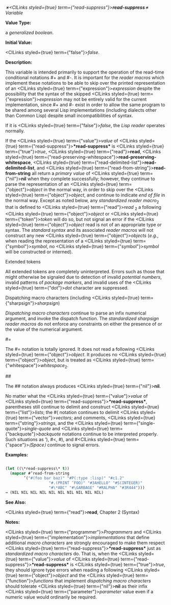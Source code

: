 *∗<ClLinks styled={true} term={"read-suppress"}><b>*read-suppress*</b></ClLinks>∗ Variable* 



**Value Type:** 



a *generalized boolean*. 



**Initial Value:** 



<ClLinks styled={true} term={"false"}><i>false</i></ClLinks>. 



**Description:** 



This variable is intended primarily to support the operation of the read-time conditional notations #+ and #-. It is important for the *reader macros* which implement these notations to be able to skip over the printed representation of an <ClLinks styled={true} term={"expression"}><i>expression</i></ClLinks> despite the possibility that the syntax of the skipped <ClLinks styled={true} term={"expression"}><i>expression</i></ClLinks> may not be entirely valid for the current implementation, since #+ and #- exist in order to allow the same program to be shared among several Lisp implementations (including dialects other than Common Lisp) despite small incompatibilities of syntax. 



If it is <ClLinks styled={true} term={"false"}><i>false</i></ClLinks>, the *Lisp reader* operates normally. 



If the <ClLinks styled={true} term={"value"}><i>value</i></ClLinks> of <ClLinks styled={true} term={"read-suppress"}><b>\*read-suppress\*</b></ClLinks> is <ClLinks styled={true} term={"true"}><i>true</i></ClLinks>, <ClLinks styled={true} term={"read"}><b>read</b></ClLinks>, <ClLinks styled={true} term={"read-preserving-whitespace"}><b>read-preserving-whitespace</b></ClLinks>, <ClLinks styled={true} term={"read-delimited-list"}><b>read-delimited-list</b></ClLinks>, and <ClLinks styled={true} term={"read-from-string"}><b>read-from-string</b></ClLinks> all return a *primary value* of <ClLinks styled={true} term={"nil"}><b>nil</b></ClLinks> when they complete successfully; however, they continue to parse the representation of an <ClLinks styled={true} term={"object"}><i>object</i></ClLinks> in the normal way, in order to skip over the <ClLinks styled={true} term={"object"}><i>object</i></ClLinks>, and continue to indicate *end of file* in the normal way. Except as noted below, any *standardized reader macro*<sub>2</sub> that is defined to <ClLinks styled={true} term={"read"}><i>read</i></ClLinks> <sub>2</sub> a following <ClLinks styled={true} term={"object"}><i>object</i></ClLinks> or <ClLinks styled={true} term={"token"}><i>token</i></ClLinks> will do so, but not signal an error if the <ClLinks styled={true} term={"object"}><i>object</i></ClLinks> read is not of an appropriate type or syntax. The *standard syntax* and its associated *reader macros* will not construct any new <ClLinks styled={true} term={"object"}><i>objects</i></ClLinks> (*e.g.*, when reading the representation of a <ClLinks styled={true} term={"symbol"}><i>symbol</i></ClLinks>, no <ClLinks styled={true} term={"symbol"}><i>symbol</i></ClLinks> will be constructed or interned). 



Extended tokens 



All extended tokens are completely uninterpreted. Errors such as those that might otherwise be signaled due to detection of invalid *potential numbers*, invalid patterns of *package markers*, and invalid uses of the <ClLinks styled={true} term={"dot"}><i>dot</i></ClLinks> character are suppressed. 



Dispatching macro characters (including <ClLinks styled={true} term={"sharpsign"}><i>sharpsign</i></ClLinks>) 



*Dispatching macro characters* continue to parse an infix numerical argument, and invoke the dispatch function. The *standardized sharpsign reader macros* do not enforce any constraints on either the presence of or the value of the numerical argument. 



#= 



The #= notation is totally ignored. It does not read a following <ClLinks styled={true} term={"object"}><i>object</i></ClLinks>. It produces no <ClLinks styled={true} term={"object"}><i>object</i></ClLinks>, but is treated as <ClLinks styled={true} term={"whitespace"}><i>whitespace</i></ClLinks><sub>2</sub>. 







 



 



\## 



The ## notation always produces <ClLinks styled={true} term={"nil"}><b>nil</b></ClLinks>. 



No matter what the <ClLinks styled={true} term={"value"}><i>value</i></ClLinks> of <ClLinks styled={true} term={"read-suppress"}><b>\*read-suppress\*</b></ClLinks>, parentheses still continue to delimit and construct <ClLinks styled={true} term={"list"}><i>lists</i></ClLinks>; the #( notation continues to delimit <ClLinks styled={true} term={"vector"}><i>vectors</i></ClLinks>; and comments, <ClLinks styled={true} term={"string"}><i>strings</i></ClLinks>, and the <ClLinks styled={true} term={"single-quote"}><i>single-quote</i></ClLinks> and <ClLinks styled={true} term={"backquote"}><i>backquote</i></ClLinks> notations continue to be interpreted properly. Such situations as ’), #&lt;, #), and #<ClLinks styled={true} term={"space"}><i>⟨Space⟩</i></ClLinks> continue to signal errors. 



**Examples:**
```lisp

(let ((\*read-suppress\* t)) 
  (mapcar #’read-from-string 
	    ’("#(foo bar baz)" "#P(:type :lisp)" "#c1.2" 
			       "#.(PRINT ’FOO)" "#3AHELLO" "#S(INTEGER)" 
			       "#\*ABC" "#\GARBAGE" "#RALPHA" "#3R444"))) 
→ (NIL NIL NIL NIL NIL NIL NIL NIL NIL NIL) 

```
**See Also:** 



<ClLinks styled={true} term={"read"}><b>read</b></ClLinks>, Chapter 2 (Syntax) 



**Notes:** 



<ClLinks styled={true} term={"programmer"}><i>Programmers</i></ClLinks> and <ClLinks styled={true} term={"implementation"}><i>implementations</i></ClLinks> that define additional *macro characters* are strongly encouraged to make them respect <ClLinks styled={true} term={"read-suppress"}><b>\*read-suppress\*</b></ClLinks> just as *standardized macro characters* do. That is, when the <ClLinks styled={true} term={"value"}><i>value</i></ClLinks> of <ClLinks styled={true} term={"read-suppress"}><b>\*read-suppress\*</b></ClLinks> is <ClLinks styled={true} term={"true"}><i>true</i></ClLinks>, they should ignore type errors when reading a following <ClLinks styled={true} term={"object"}><i>object</i></ClLinks> and the <ClLinks styled={true} term={"function"}><i>functions</i></ClLinks> that implement *dispatching macro characters* should tolerate <ClLinks styled={true} term={"nil"}><b>nil</b></ClLinks> as their infix <ClLinks styled={true} term={"parameter"}><i>parameter</i></ClLinks> value even if a numeric value would ordinarily be required. 



